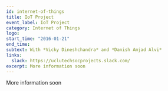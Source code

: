 ```yaml
---
id: internet-of-things
title: IoT Project
event_label: IoT Project
category: Internet of Things
logo:
start_time: "2016-01-21"
end_time:
subtext: With *Vicky Dineshchandra* and *Danish Amjad Alvi*
links:
  slack: https://uclutechsocprojects.slack.com/
excerpt: More information soon
---
```


More information soon
